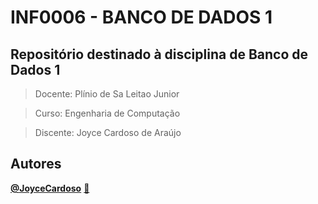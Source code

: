 # **INF0006 - BANCO DE DADOS 1**
## Repositório destinado à disciplina de Banco de Dados 1

> Docente: Plínio de Sa Leitao Junior

> Curso: Engenharia de Computação

> Discente: Joyce Cardoso de Araújo

## Autores
<a href="https://github.com/joycecardoso">
 <b>@JoyceCardoso</b></sub></a> <a href="https://github.com/joycecardoso" title="BancoDeDados">🚀
</a>

